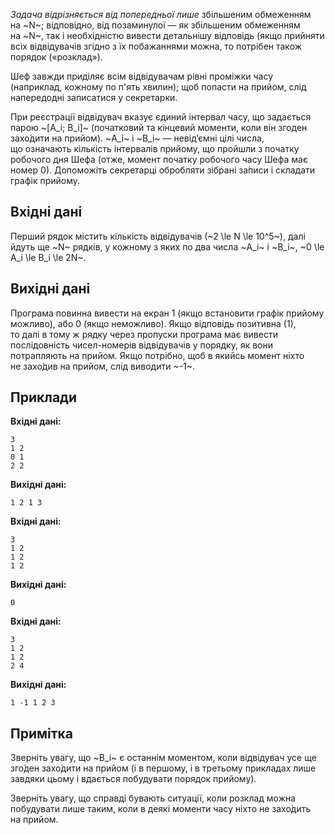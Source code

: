 *Задача відрізняється від попередньої лише* збільшеним обмеженням на&nbsp;~N~; відповідно, від позаминулої — як&nbsp;збільшеним обмеженням на&nbsp;~N~, так і&nbsp;необхідністю вивести детальнішу відповідь (якщо прийняти всіх відвідувачів згідно з&nbsp;їх побажаннями можна, то&nbsp;потрібен також порядок («розклад»).

Шеф завжди приділяє всім відвідувачам рівні проміжки часу (наприклад, кожному по&nbsp;п'ять хвилин); щоб попасти на&nbsp;прийом, слід напередодні записатися у&nbsp;секретарки.

При реєстрації відвідувач вказує єдиний інтервал часу, що&nbsp;задається парою ~[A_i; B_i]~ (початковий та&nbsp;кінцевий моменти, коли він згоден захо́дити на&nbsp;прийом). ~A_i~ і&nbsp;~B_i~ — невід’ємні цілі числа, що&nbsp;означають кількість інтервалів прийому, що&nbsp;пройшли з&nbsp;початку робочого дня Шефа (отже, момент початку робочого часу Шефа має номер 0). Допоможіть секретарці обробляти зібрані за́писи і&nbsp;складати графік прийому.

## Вхідні дані
Перший рядок містить кількість відвідувачів (~2 \le N \le 10^5~), далі йдуть ще ~N~ рядків, у&nbsp;кожному з&nbsp;яких по&nbsp;два числа ~A_i~ і&nbsp;~B_i~, ~0 \le A_i \le B_i \le 2N~.

## Вихідні дані
Програма повинна вивести на&nbsp;екран 1 (якщо встановити графік прийому можливо), або 0 (якщо неможливо). Якщо відповідь позитивна (1), то&nbsp;далі в&nbsp;тому ж рядку через пропуски програма має вивести послідовність чисел-номерів відвідувачів у&nbsp;порядку, як&nbsp;вони потрапляють на&nbsp;прийом. Якщо потрібно, щоб в&nbsp;якийсь момент ніхто не&nbsp;захо́див на&nbsp;прийом, слід виводити ~-1~.

## Приклади

**Вхідні дані:**
```
3
1 2
0 1
2 2
```

**Вихідні дані:**
```
1 2 1 3
```

**Вхідні дані:**
```
3
1 2
1 2
1 2
```

**Вихідні дані:**
```
0
```

**Вхідні дані:**
```
3
1 2
1 2
2 4
```

**Вихідні дані:**
```
1 -1 1 2 3
```

## Примітка
Зверніть увагу, що&nbsp;~B_i~ є останнім моментом, коли відвідувач усе ще зго́ден захо́дити на&nbsp;прийом (і&nbsp;в&nbsp;першому, і&nbsp;в&nbsp;третьому прикладах лише завдяки цьому і&nbsp;вдається побудувати порядок прийому).

Зверніть увагу, що&nbsp;справді бувають ситуації, коли розклад можна побудувати лише таким, коли в&nbsp;деякі моменти часу ніхто не&nbsp;захо́дить на&nbsp;прийом.

